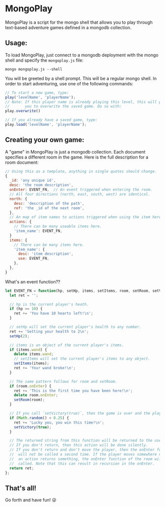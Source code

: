 MongoPlay
=========

MongoPlay is a script for the mongo shell that allows you to play through
text-based adventure games defined in a mongodb collection.

## Usage:

To load MongoPlay, just connect to a mongodb deployment with the mongo shell and
specify the `mongoplay.js` file:

```
mongo mongoplay.js --shell
```

You will be greeted by a shell prompt. This will be a regular mongo shell. In
order to start adventuring, use one of the following commands:
```js
// To start a new game, type:
play('levelName', 'playerName');
// Note: If this player name is already playing this level, this will prompt
//       you to overwrite the saved game. Do so with:
play.overwrite()

// If you already have a saved game, type:
play.load('levelName', 'playerName');
```

## Creating your own game:

A "game" in MongoPlay is just a mongodb collection. Each document specifies a
different room in the game. Here is the full description for a room document:

```js
// Using this as a template, anything in single quotes should change.
{
  _id: 'any unique id',
  desc: 'the room description',
  onEnter: EVENT_FN,  // An event triggered when entering the room.
  // All four directions (north, east, south, west) are identical.
  north: {
    desc: 'description of the path',
    ref: 'the _id of the next room',
  },
  // An map of item names to actions triggered when using the item here.
  actions: {
    // There can be many useable items here.
    'item_name': EVENT_FN,
  }
  items: {
    // There can be many items here.
    'item_name': {
      desc: 'item description',
      use: EVENT_FN,
    },
  },
}
```

What's an event function??

```js
let EVENT_FN = function(hp, setHp, items, setItems, room, setRoom, setVictory) {
  let ret = '';

  // hp is the current player's heath.
  if (hp == 10) {
    ret += 'You have 10 hearts left!\n';
  }

  // setHp will set the current player's health to any number.
  ret += 'Setting your health to 2\n';
  setHp(2);

  // items is an object of the current player's items.
  if (items.wand) {
    delete items.wand;
    // setItems will set the current player's items to any object.
    setItems(items);
    ret += 'Your wand broke!\n';
  }

  // The same pattern follows for room and setRoom.
  if (room.onEnter) {
    ret += 'This is the first time you have been here!\n';
    delete room.onEnter;
    setRoom(room);
  }

  // If you call `setVictory(true)`, then the game is over and the player wins.
  if (Math.random() < 0.25) {
    ret += 'Lucky you, you win this time!\n';
    setVictory(true);
  }

  // The returned string from this function will be returned to the user.
  // If you don't return, then this action will be done silently.
  // If you don't return and don't move the player, then the onEnter function
  //  will not be called a second time. If the player moves somewhere new or
  //  an action returns something, the onEnter function of the room will be
  //  called. Note that this can result in recursion in the onEnter.
  return ret;
};
```

## That's all!

Go forth and have fun! 😜
